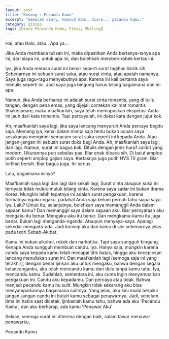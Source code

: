 ```yaml
---
layout: post
title: "Kosong : Pecandu Kamu"
excerpt: "Semacam diary, maksud kami, diare... pecandu kamu."
category: gibipp
tags: [Diare Pencandu Kamu, Fiksi, Mbeling]
---
```

Hai, atau Halo, atau.. Apa ya...

Jika Anda membaca tulisan ini, maka dipastikan Anda bertanya-tanya apa ini, dari siapa ini, untuk apa ini, dan bolehkah merobek-robek kertas ini.

Iya, jika Anda merasa surat ini benar seperti surat tagihan listrik sih. Sebenarnya ini sebuah surat suka, atau surat cinta, atau apalah namanya. Saya juga ragu-ragu menyebutnya apa. Karena ini kali pertama saya menulis seperti ini. Jadi saya juga bingung harus bilang bagaimana dan ini apa.

Namun, jika Anda berharap ini adalah surat cinta romantis, yang di tulis tangan, dengan pena emas, yang dijejali contekan kalimat romantis Shakespeare, maka maafkanlah, saya telah memupuskan ekspetasi Anda. Ini jauh dari kata romantis. Tapi percayalah, ini dekat kata dengan jujur kok.

Ah, maafkanlah saya lagi, jika saya lancang menyuruh Anda percaya begitu saja. Memang iya, kenal dalam mimpi saja tentu bukan acuan saya sesukanya mengirimi semacam surat suka seperti ini kepada Anda. Atau jangan-jangan ini sebuah surat duka bagi Anda. Ah, maafkanlah saya lagi, dan lagi. Namun, surat ini bagus kok. Ditulis dengan jenis huruf calibri yang modern. Ukurannya pun sebelas pas. Biar enak dibaca sih. Di balut amplop putih seperti amplop gajian saya. Kertasnya juga putih HVS 70 gram. Biar terlihat bersih. Biar bagus juga. Ini serius.

Lalu, bagaimana isinya?

Maafkanlah saya lagi dan lagi dan sekali lagi, Surat cinta ataupun suka ini ternyata tidak muluk-muluk bilang cinta. Karena saya sadar ini bukan drama Korea. Mungkin lebih tepatnya ini adalah surat pengakuan, karena formatnya ngaku-ngaku, padahal Anda saja belum pernah tahu siapa saya. Iya. Lalu? Untuk itu, selanjutnya, bolehkan saya memanggil Anda dalam sapaan kamu? Dan memanggil saya dalam sapaan aku. Biar pernyataan aku mengaku itu benar. Mengaku-aku itu benar. Dan mengkamu-kamu itu juga benar. Bukan lagi menganda-nganda. Ataupun menyaya-saya. Apalagi sekedar mengada-ada. Jadi konsep aku dan kamu di sini sebenarnya jelas pada teori Sebab-Akibat.

Kamu ini bukan alkohol, rokok dan narkotika. Tapi saya sungguh bingung. Kenapa Anda sungguh membuat candu. Iya. Hanya saja, mungkin karena candu saya kepada kamu telah mecapai titik batas, hingga aku keceplosan lancang menuliskan surat ini. Dan maafkanlah lagi (semoga saja ini yang terakhir), dengan benar ijinkan aku untuk mengaku, bahwa dengan segala kelancanganku, aku telah mencandu kamu dari dulu tanpa kamu tahu. Iya, mencandu kamu. Sudahlah, sementara ini, aku cuma ingin menyampaikan pengakuan ini. Candu aku kepadamu. Dan percaya atau tidak. Bahwa menjadi pecandu kamu itu sulit. Mungkin tidak sekarang aku bisa menyampaikannya bagaimana sulitnya. Yang jelas, aku kini mulai berpikir jangan-jangan candu ini butuh kamu sebagai penawarnya. Jadi, sebelum tinta ini habis saat dicetak, ijinkanlah kamu tahu, bahwa ada aku 'Pecandu Kamu', dan aku berharap, ada kamu 'Penawar Aku'

Sekian, semoga surat ini diterima dengan baik, salam tawar menawar penawarku,

Pecandu Kamu
